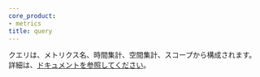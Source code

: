 ```yaml
---
core_product:
- metrics
title: query
---
```

クエリは、メトリクス名、時間集計、空間集計、スコープから構成されます。
詳細は、<a href="/metrics/#querying-metrics">ドキュメントを参照してください</a>。